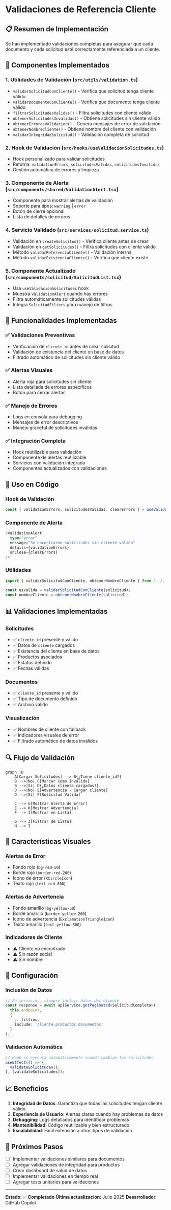 # Validaciones de Referencia Cliente

## 📋 Resumen de Implementación

Se han implementado validaciones completas para asegurar que cada documento y cada solicitud esté correctamente referenciada a un cliente.

## 🔧 Componentes Implementados

### 1. **Utilidades de Validación** (`src/utils/validation.ts`)
- `validarSolicitudConCliente()` - Verifica que solicitud tenga cliente válido
- `validarDocumentoConCliente()` - Verifica que documento tenga cliente válido
- `filtrarSolicitudesValidas()` - Filtra solicitudes con cliente válido
- `obtenerSolicitudesInvalidas()` - Obtiene solicitudes sin cliente válido
- `obtenerErroresValidacion()` - Genera mensajes de error de validación
- `obtenerNombreCliente()` - Obtiene nombre del cliente con validación
- `validarIntegridadSolicitud()` - Validación completa de solicitud

### 2. **Hook de Validación** (`src/hooks/useValidacionSolicitudes.ts`)
- Hook personalizado para validar solicitudes
- Retorna: `validationErrors`, `solicitudesValidas`, `solicitudesInvalidas`
- Gestión automática de errores y limpieza

### 3. **Componente de Alerta** (`src/components/shared/ValidationAlert.tsx`)
- Componente para mostrar alertas de validación
- Soporte para tipos: `warning` | `error`
- Botón de cierre opcional
- Lista de detalles de errores

### 4. **Servicio Validado** (`src/services/solicitud.service.ts`)
- Validación en `createSolicitud()` - Verifica cliente antes de crear
- Validación en `getSolicitudes()` - Filtra solicitudes con cliente válido
- Método `validarReferenciaCliente()` - Validación interna
- Método `validarExistenciaCliente()` - Verifica que cliente existe

### 5. **Componente Actualizado** (`src/components/solicitud/SolicitudList.tsx`)
- Usa `useValidacionSolicitudes` hook
- Muestra `ValidationAlert` cuando hay errores
- Filtra automáticamente solicitudes válidas
- Integra `SolicitudFilters` para manejo de filtros

## 🎯 Funcionalidades Implementadas

### ✅ **Validaciones Preventivas**
- Verificación de `cliente_id` antes de crear solicitud
- Validación de existencia del cliente en base de datos
- Filtrado automático de solicitudes sin cliente válido

### ✅ **Alertas Visuales**
- Alerta roja para solicitudes sin cliente
- Lista detallada de errores específicos
- Botón para cerrar alertas

### ✅ **Manejo de Errores**
- Logs en consola para debugging
- Mensajes de error descriptivos
- Manejo graceful de solicitudes inválidas

### ✅ **Integración Completa**
- Hook reutilizable para validación
- Componente de alertas reutilizable
- Servicios con validación integrada
- Componentes actualizados con validaciones

## 🚀 Uso en Código

### Hook de Validación
```typescript
const { validationErrors, solicitudesValidas, clearErrors } = useValidacionSolicitudes(solicitudes);
```

### Componente de Alerta
```typescript
<ValidationAlert
  type="error"
  message="Se encontraron solicitudes sin cliente válido"
  details={validationErrors}
  onClose={clearErrors}
/>
```

### Utilidades
```typescript
import { validarSolicitudConCliente, obtenerNombreCliente } from '../../utils/validation';

const esValida = validarSolicitudConCliente(solicitud);
const nombreCliente = obtenerNombreCliente(solicitud);
```

## 📊 Validaciones Implementadas

### **Solicitudes**
- ✅ `cliente_id` presente y válido
- ✅ Datos de `cliente` cargados
- ✅ Existencia del cliente en base de datos
- ✅ Productos asociados
- ✅ Estatus definido
- ✅ Fechas válidas

### **Documentos**
- ✅ `cliente_id` presente y válido
- ✅ Tipo de documento definido
- ✅ Archivo válido

### **Visualización**
- ✅ Nombres de cliente con fallback
- ✅ Indicadores visuales de error
- ✅ Filtrado automático de datos inválidos

## 🔍 Flujo de Validación

```mermaid
graph TD
    A[Cargar Solicitudes] --> B{¿Tiene cliente_id?}
    B -->|No| C[Marcar como Inválida]
    B -->|Sí| D{¿Datos cliente cargados?}
    D -->|No| E[Advertencia - Cargar cliente]
    D -->|Sí| F[Solicitud Válida]
    
    C --> G[Mostrar Alerta de Error]
    E --> H[Mostrar Advertencia]
    F --> I[Mostrar en Lista]
    
    G --> J[Filtrar de Lista]
    H --> I
```

## 🎨 Características Visuales

### **Alertas de Error**
- Fondo rojo (`bg-red-50`)
- Borde rojo (`border-red-200`)
- Icono de error (`XCircleIcon`)
- Texto rojo (`text-red-800`)

### **Alertas de Advertencia**
- Fondo amarillo (`bg-yellow-50`)
- Borde amarillo (`border-yellow-200`)
- Icono de advertencia (`ExclamationTriangleIcon`)
- Texto amarillo (`text-yellow-800`)

### **Indicadores de Cliente**
- ⚠️ Cliente no encontrado
- ⚠️ Sin razón social
- ⚠️ Sin nombre

## 🔧 Configuración

### **Inclusión de Datos**
```typescript
// En servicios, siempre incluir datos del cliente
const response = await apiService.getPaginated<SolicitudCompleta>(
  this.endpoint,
  {
    ...filtros,
    include: 'cliente,productos,documentos'
  }
);
```

### **Validación Automática**
```typescript
// Hook se ejecuta automáticamente cuando cambian las solicitudes
useEffect(() => {
  validateSolicitudes();
}, [validateSolicitudes]);
```

## 📈 Beneficios

1. **Integridad de Datos**: Garantiza que todas las solicitudes tengan cliente válido
2. **Experiencia de Usuario**: Alertas claras cuando hay problemas de datos
3. **Debugging**: Logs detallados para identificar problemas
4. **Mantenibilidad**: Código reutilizable y bien estructurado
5. **Escalabilidad**: Fácil extensión a otros tipos de validación

## 🎯 Próximos Pasos

- [ ] Implementar validaciones similares para documentos
- [ ] Agregar validaciones de integridad para productos
- [ ] Crear dashboard de salud de datos
- [ ] Implementar validaciones en tiempo real
- [ ] Agregar tests unitarios para validaciones

---

**Estado**: ✅ **Completado**
**Última actualización**: Julio 2025
**Desarrollador**: GitHub Copilot
